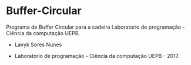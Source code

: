# Buffer-Circular

Programa de Buffer Circular para a cadeira Laboratorio de programação - Ciência da computação UEPB.

- Lavyk Sores Nunes

- Laboratorio de programação - Ciência da computação UEPB - 2017.
